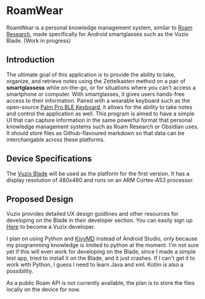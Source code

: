 # RoamWear
RoamWear is a personal knowledge management system, similar to [Roam Research](https://roamresearch.com/), made specifically for Android smartglasses such as the Vuzix Blade. (Work in progress)

## Introduction

The ultimate goal of this application is to provide the ability to take, organize, and retrieve notes using the Zettelkasten method on a pair of **smartglassess** while on-the-go, or for situations where you can't access a smartphone or computer. With smartglasses, it gives users hands-free access to their information. Paired with a wearable keyboard such as the open-source [Palm Pro BLE Keyboard](https://www.parallelinnov.com/palm-pro-wearable-keyboard/), it allows for the ability to take notes and control the application as well. This program is aimed to have a simple UI that can capture information in the same powerful format that personal knowledge management systems such as Roam Research or Obsidian uses. It should store files as Github-flavoured markdown so that data can be interchangable across these platforms. 

## Device Specifications 

The [Vuzix Blade](https://www.vuzix.com/products/blade-smart-glasses-upgraded) will be used as the platform for the first version. It has a display resolution of 480x480 and runs on an ARM Cortex-A53 processor. 

## Proposed Design

Vuzix provides detailed UX design guidlines and other resources for developing on the Blade in their developer section. You can easily sign up [Here](https://www.vuzix.com/Developers) to become a Vuzix developer. 

I plan on using Python and [KivyMD](https://github.com/kivymd/KivyMD) instead of Android Studio, only because my programming knowledge is limited to python at the moment. I'm not sure yet if this will even work for developing on the Blade, since I made a simple test app, tried to install it on the Blade, and it just crashes. If I can't get it to work with Python, I guess I need to learn Java and xml. Kotlin is also a possibility. 

As a public Roam API is not currently available, the plan is to store the files locally on the device for now. 

